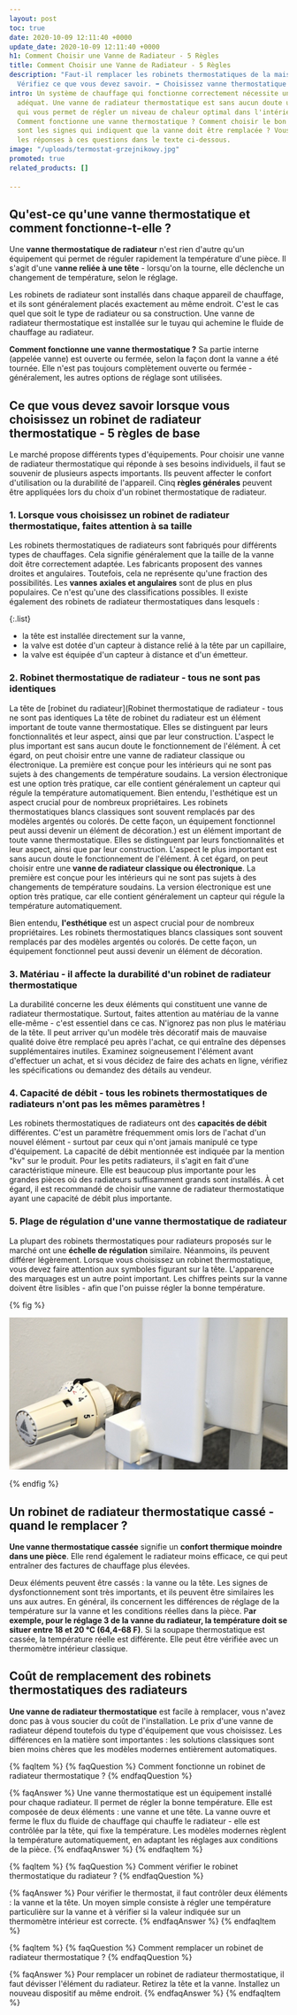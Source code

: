 ```yaml
---
layout: post
toc: true
date: 2020-10-09 12:11:40 +0000
update_date: 2020-10-09 12:11:40 +0000
h1: Comment Choisir une Vanne de Radiateur - 5 Règles
title: Comment Choisir une Vanne de Radiateur - 5 Règles
description: "Faut-il remplacer les robinets thermostatiques de la maison ? \U0001F3E0
  Vérifiez ce que vous devez savoir. ➡️ Choisissez vanne thermostatique de radiateur."
intro: Un système de chauffage qui fonctionne correctement nécessite un équipement
  adéquat. Une vanne de radiateur thermostatique est sans aucun doute un élément essentiel
  qui vous permet de régler un niveau de chaleur optimal dans l'intérieur des maisons.
  Comment fonctionne une vanne thermostatique ? Comment choisir le bon modèle ? Quels
  sont les signes qui indiquent que la vanne doit être remplacée ? Vous trouverez
  les réponses à ces questions dans le texte ci-dessous.
image: "/uploads/termostat-grzejnikowy.jpg"
promoted: true
related_products: []

---
```

## Qu'est-ce qu'une vanne thermostatique et comment fonctionne-t-elle ?

Une **vanne thermostatique de radiateur** n'est rien d'autre qu'un équipement qui permet de réguler rapidement la température d'une pièce. Il s'agit d'une v**anne reliée à une tête** - lorsqu'on la tourne, elle déclenche un changement de température, selon le réglage.

Les robinets de radiateur sont installés dans chaque appareil de chauffage, et ils sont généralement placés exactement au même endroit. C'est le cas quel que soit le type de radiateur ou sa construction. Une vanne de radiateur thermostatique est installée sur le tuyau qui achemine le fluide de chauffage au radiateur.

**Comment fonctionne une vanne thermostatique ?** Sa partie interne (appelée vanne) est ouverte ou fermée, selon la façon dont la vanne a été tournée. Elle n'est pas toujours complètement ouverte ou fermée - généralement, les autres options de réglage sont utilisées.

## Ce que vous devez savoir lorsque vous choisissez un robinet de radiateur thermostatique - 5 règles de base

Le marché propose différents types d'équipements. Pour choisir une vanne de radiateur thermostatique qui réponde à ses besoins individuels, il faut se souvenir de plusieurs aspects importants. Ils peuvent affecter le confort d'utilisation ou la durabilité de l'appareil. Cinq **règles générales** peuvent être appliquées lors du choix d'un robinet thermostatique de radiateur.

### 1. Lorsque vous choisissez un robinet de radiateur thermostatique, faites attention à sa taille

Les robinets thermostatiques de radiateurs sont fabriqués pour différents types de chauffages. Cela signifie généralement que la taille de la vanne doit être correctement adaptée. Les fabricants proposent des vannes droites et angulaires. Toutefois, cela ne représente qu'une fraction des possibilités. Les **vannes** **axiales et angulaires** sont de plus en plus populaires. Ce n'est qu'une des classifications possibles. Il existe également des robinets de radiateur thermostatiques dans lesquels :

{:.list}

* la tête est installée directement sur la vanne,
* la valve est dotée d'un capteur à distance relié à la tête par un capillaire,
* la valve est équipée d'un capteur à distance et d'un émetteur.

### 2. Robinet thermostatique de radiateur - tous ne sont pas identiques

La tête de [robinet du radiateur](Robinet thermostatique de radiateur - tous ne sont pas identiques  La tête de robinet du radiateur est un élément important de toute vanne thermostatique. Elles se distinguent par leurs fonctionnalités et leur aspect, ainsi que par leur construction. L'aspect le plus important est sans aucun doute le fonctionnement de l'élément. À cet égard, on peut choisir entre une vanne de radiateur classique ou électronique. La première est conçue pour les intérieurs qui ne sont pas sujets à des changements de température soudains. La version électronique est une option très pratique, car elle contient généralement un capteur qui régule la température automatiquement.  Bien entendu, l'esthétique est un aspect crucial pour de nombreux propriétaires. Les robinets thermostatiques blancs classiques sont souvent remplacés par des modèles argentés ou colorés. De cette façon, un équipement fonctionnel peut aussi devenir un élément de décoration.) est un élément important de toute vanne thermostatique. Elles se distinguent par leurs fonctionnalités et leur aspect, ainsi que par leur construction. L'aspect le plus important est sans aucun doute le fonctionnement de l'élément. À cet égard, on peut choisir entre une **vanne de radiateur classique ou électronique**. La première est conçue pour les intérieurs qui ne sont pas sujets à des changements de température soudains. La version électronique est une option très pratique, car elle contient généralement un capteur qui régule la température automatiquement.

Bien entendu, **l'esthétique** est un aspect crucial pour de nombreux propriétaires. Les robinets thermostatiques blancs classiques sont souvent remplacés par des modèles argentés ou colorés. De cette façon, un équipement fonctionnel peut aussi devenir un élément de décoration.

### 3. Matériau - il affecte la durabilité d'un robinet de radiateur thermostatique

La durabilité concerne les deux éléments qui constituent une vanne de radiateur thermostatique. Surtout, faites attention au matériau de la vanne elle-même - c'est essentiel dans ce cas. N'ignorez pas non plus le matériau de la tête. Il peut arriver qu'un modèle très décoratif mais de mauvaise qualité doive être remplacé peu après l'achat, ce qui entraîne des dépenses supplémentaires inutiles. Examinez soigneusement l'élément avant d'effectuer un achat, et si vous décidez de faire des achats en ligne, vérifiez les spécifications ou demandez des détails au vendeur.

### 4. Capacité de débit - tous les robinets thermostatiques de radiateurs n'ont pas les mêmes paramètres !

Les robinets thermostatiques de radiateurs ont des **capacités de débit** différentes. C'est un paramètre fréquemment omis lors de l'achat d'un nouvel élément - surtout par ceux qui n'ont jamais manipulé ce type d'équipement. La capacité de débit mentionnée est indiquée par la mention "kv" sur le produit. Pour les petits radiateurs, il s'agit en fait d'une caractéristique mineure. Elle est beaucoup plus importante pour les grandes pièces où des radiateurs suffisamment grands sont installés. À cet égard, il est recommandé de choisir une vanne de radiateur thermostatique ayant une capacité de débit plus importante.

### 5. Plage de régulation d'une vanne thermostatique de radiateur

La plupart des robinets thermostatiques pour radiateurs proposés sur le marché ont une **échelle de régulation** similaire. Néanmoins, ils peuvent différer légèrement. Lorsque vous choisissez un robinet thermostatique, vous devez faire attention aux symboles figurant sur la tête. L'apparence des marquages est un autre point important. Les chiffres peints sur la vanne doivent être lisibles - afin que l'on puisse régler la bonne température.

{% fig %}

![Plage de régulation d'une vanne thermostatique de radiateur](/uploads/termostat-grzejnikowy-1.jpg "Plage de régulation d'une vanne thermostatique de radiateur")

{% endfig %}

## Un robinet de radiateur thermostatique cassé - quand le remplacer ?

**Une vanne thermostatique cassée** signifie un **confort thermique moindre dans une pièce**. Elle rend également le radiateur moins efficace, ce qui peut entraîner des factures de chauffage plus élevées.

Deux éléments peuvent être cassés : la vanne ou la tête. Les signes de dysfonctionnement sont très importants, et ils peuvent être similaires les uns aux autres. En général, ils concernent les différences de réglage de la température sur la vanne et les conditions réelles dans la pièce. P**ar exemple, pour le réglage 3 de la vanne du radiateur, la température doit se situer entre 18 et 20 °C (64,4-68 F)**. Si la soupape thermostatique est cassée, la température réelle est différente. Elle peut être vérifiée avec un thermomètre intérieur classique.

## Coût de remplacement des robinets thermostatiques des radiateurs

**Une vanne de radiateur thermostatique** est facile à remplacer, vous n'avez donc pas à vous soucier du coût de l'installation. Le prix d'une vanne de radiateur dépend toutefois du type d'équipement que vous choisissez. Les différences en la matière sont importantes : les solutions classiques sont bien moins chères que les modèles modernes entièrement automatiques.

{% faqItem %}
{% faqQuestion %}
Comment fonctionne un robinet de radiateur thermostatique ?
{% endfaqQuestion %}

{% faqAnswer %}
Une vanne thermostatique est un équipement installé pour chaque radiateur. Il permet de régler la bonne température. Elle est composée de deux éléments : une vanne et une tête. La vanne ouvre et ferme le flux du fluide de chauffage qui chauffe le radiateur - elle est contrôlée par la tête, qui fixe la température. Les modèles modernes règlent la température automatiquement, en adaptant les réglages aux conditions de la pièce.
{% endfaqAnswer %}
{% endfaqItem %}

{% faqItem %}
{% faqQuestion %}
Comment vérifier le robinet thermostatique du radiateur ?
{% endfaqQuestion %}

{% faqAnswer %}
Pour vérifier le thermostat, il faut contrôler deux éléments : la vanne et la tête. Un moyen simple consiste à régler une température particulière sur la vanne et à vérifier si la valeur indiquée sur un thermomètre intérieur est correcte.
{% endfaqAnswer %}
{% endfaqItem %}

{% faqItem %}
{% faqQuestion %}
Comment remplacer un robinet de radiateur thermostatique ?
{% endfaqQuestion %}

{% faqAnswer %}
Pour remplacer un robinet de radiateur thermostatique, il faut dévisser l'élément du radiateur. Retirez la tête et la vanne. Installez un nouveau dispositif au même endroit.
{% endfaqAnswer %}
{% endfaqItem %}